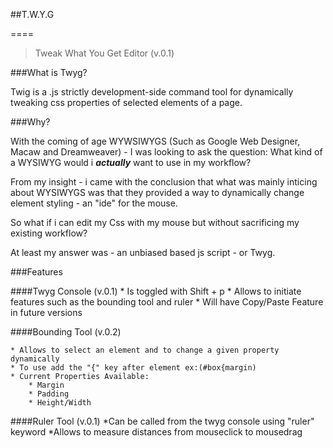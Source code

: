 
##T.W.Y.G

====
>Tweak What You Get Editor (v.0.1)


###What is Twyg?

Twig is a .js strictly development-side command tool for dynamically tweaking css properties of selected elements of a page.

###Why?

With the coming of age WYWSIWYGS (Such as Google Web Designer, Macaw and Dreamweaver) - I was looking to ask the question: What kind of a WYSIWYG would i ***actually*** want to use in my workflow?

From my insight - i came with the conclusion that what was mainly inticing about WYSIWYGS was that they provided a way to dynamically change element styling - an "ide" for the mouse.

So what if i can edit my Css with my mouse but without sacrificing my existing workflow?

At least my answer was - an unbiased based js script - or Twyg.

###Features

####Twyg Console (v.0.1)
	* Is toggled with Shift + p
	* Allows to initiate features such as the bounding tool and ruler
	* Will have Copy/Paste Feature in future versions

####Bounding Tool (v.0.2)

	* Allows to select an element and to change a given property dynamically
	* To use add the "{" key after element ex:(#box{margin)
	* Current Properties Available: 
		* Margin
		* Padding
		* Height/Width

####Ruler Tool (v.0.1)
	*Can be called from the twyg console using "ruler" keyword
	*Allows to measure distances from mouseclick to mousedrag


























